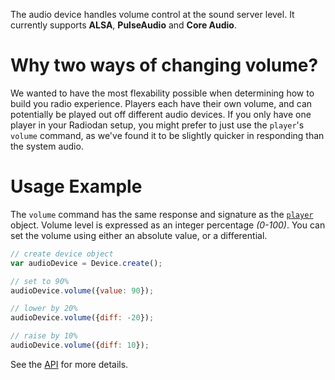 The audio device handles volume control at the sound server level. It currently
supports **ALSA**, **PulseAudio** and **Core Audio**.

# Why two ways of changing volume?

We wanted to have the most flexability possible when determining how to build
you radio experience. Players each have their own volume, and can potentially
be played out off different audio devices. If you only have one player in your
Radiodan setup, you might prefer to just use the `player`'s `volume` command, as
we've found it to be slightly quicker in responding than the system audio.

# Usage Example

The `volume` command has the same response and signature as the
[`player`](../api/player.md#volume) object. Volume level is expressed as an
integer percentage *(0-100)*. You can set the volume using either an absolute
value, or a differential.

```javascript
// create device object
var audioDevice = Device.create();

// set to 90%
audioDevice.volume({value: 90});

// lower by 20%
audioDevice.volume({diff: -20});

// raise by 10%
audioDevice.volume({diff: 10});
```

See the [API](../api/audio.md) for more details.
